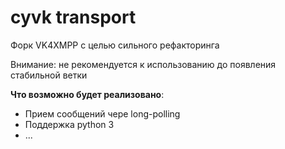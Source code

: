 cyvk transport
======

Форк VK4XMPP с целью сильного рефакторинга

Внимание: не рекомендуется к использованию до появления стабильной ветки

**Что возможно будет реализовано**:
* Прием сообщений чере long-polling
* Поддержка python 3
* ...
